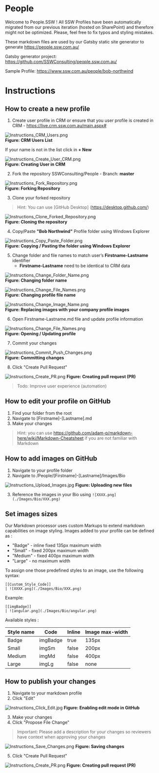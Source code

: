 # People
Welcome to People.SSW ! 
All SSW Profiles have been automatically migrated from our previous iteration (hosted on SharePoint) and therefore might not be optimized. Please, feel free to fix typos and styling mistakes.

These markdown files are used by our Gatsby static site generator to generate https://people.ssw.com.au/

Gatsby generator project: https://github.com/SSWConsulting/people.ssw.com.au/

Sample Profile: https://www.ssw.com.au/people/bob-northwind

# Instructions 

## How to create a new profile

1. Create user profile in CRM or ensure that you user profile is created in CRM - https://live.crm.ssw.com.au/main.aspx#

![Instructions_CRM_Users.png](./.github/instructions/images/Instructions_CRM_Users.png)   
**Figure: CRM Users List**

If your name is not in the list click in **+ New**

![Instructions_Create_User_CRM.png](./.github/instructions/images/Instructions_Create_User_CRM.png)   
**Figure: Creating User in CRM**

2. Fork the repository SSWConsulting/People - Branch: **master**

![Instructions_Fork_Repository.png](./.github/instructions/images/Instructions_Fork_Repository.png)   
**Figure: Forking Repository**

3. Clone your forked repository

> Hint: You can use [GitHub Desktop] (https://desktop.github.com/)

![Instructions_Clone_Forked_Repository.png](./.github/instructions/images/Instructions_Clone_Forked_Repository.png)   
**Figure: Cloning the repository**

4. Copy/Paste **"Bob Northwind"** Profile folder using Windows Explorer

![Instructions_Copy_Paste_Folder.png](./.github/instructions/images/Instructions_Copy_Paste_Folder.png)   
**Figure: Copying / Pasting the folder using Windows Explorer**

5. Change folder and file names to match user’s **Firstname-Lastname** identifier
    * **Firstname-Lastname** need to be identical to CRM data

![Instructions_Change_Folder_Name.png](./.github/instructions/images/Instructions_Change_Folder_Name.png)     
**Figure: Changing folder name**

![Instructions_Change_File_Names.png](./.github/instructions/images/Instructions_Change_File_Names.png)   
**Figure: Changing profile file name**

![Instructions_Change_Image_Name.png](./.github/instructions/images/Instructions_Change_Image_Name.png)   
**Figure: Replacing images with your company profile images**

6. Open Firstname-Lastname.md file and update profile information

![Instructions_Change_File_Names.png](./.github/instructions/images/Instructions_Change_File_Names.png)   
**Figure: Opening / Updating profile**

7. Commit your changes

![Instructions_Commit_Push_Changes.png](./.github/instructions/images/Instructions_Commit_Push_Changes.png)   
**Figure: Committing changes**

8. Click "Create Pull Request"

![Instructions_Create_PR.png](./.github/instructions/images/Instructions_Create_PR.png) 
**Figure: Creating pull request (PR)**

> Todo: Improve user experience (automation)

## How to edit your profile on GitHub

1. Find your folder from the root
2. Navigate to [Firstname]-[Lastname].md
3. Make your changes

> Hint: you can use https://github.com/adam-p/markdown-here/wiki/Markdown-Cheatsheet if you are not familiar with Markdown

## How to add images on GitHub

1. Navigate to your profile folder
2. Navigate to /People/[Firstname]-[Lastname]/Images/Bio

![Instructions_Upload_Images.jpg](./.github/instructions/images/Instructions_Upload_Images.jpg) 
**Figure: Uploading new files**

3. Reference the images in your Bio using  ```![XXXX.png](./Images/Bio/XXX.png) ```

## Set images sizes

Our Markdown processor uses custom Markups to extend markdown capabilities on image styling. Images added to your profile can be defined as :
- "Badge" - inline fixed 135px maximum width
- "Small" - fixed 200px maximum width
- "Medium" - fixed 400px maximum width
- "Large" - no maximum width

To assign one those predefined styles to an image, use the following syntax:

```
[[Custom_Style_Code]]
| ![XXXX.png](./Images/Bio/XXX.png)
```

Example: 

``` 
[[imgBadge]]
| ![angular.png](./Images/Bio/angular.png) 
```

Available styles :

| Style name | Code     | Inline | Image max-width |
| ---------- | -------- | ------ | --------------- |
| Badge      | imgBadge | true   | 135px           |
| Small      | imgSm    | false  | 200px           |
| Medium     | imgMd    | false  | 400px           |
| Large      | imgLg    | false  | none            |

## How to publish your changes 

1. Navigate to your markdown profile
2. Click "Edit"

![Instructions_Click_Edit.jpg](./.github/instructions/images/Instructions_Click_Edit.jpg) 
**Figure: Enabling edit mode in GitHub**

3. Make your changes
4. Click "Propose File Change" 

> Important: Please add a description for your changes so reviewers have context when approving your changes

![Instructions_Save_Changes.png](./.github/instructions/images/Instructions_Save_Changes.png) 
**Figure: Saving changes**

5. Click "Create Pull Request"

![Instructions_Create_PR.png](./.github/instructions/images/Instructions_Create_PR.png) 
**Figure: Creating pull request (PR)**

